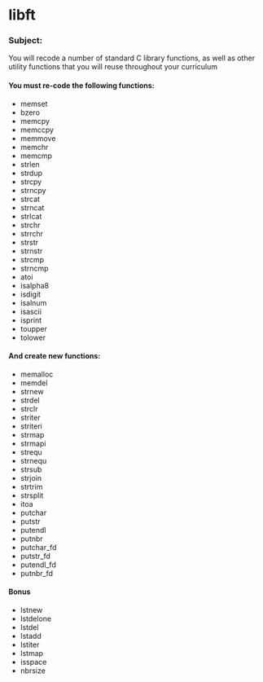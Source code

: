 # libft

### Subject:
You will recode a number of standard C library functions, as well as other utility functions that you will reuse throughout your curriculum

#### You must re-code the following functions:
- memset
- bzero
- memcpy
- memccpy
- memmove
- memchr
- memcmp
- strlen
- strdup
- strcpy
- strncpy
- strcat
- strncat
- strlcat
- strchr
- strrchr
- strstr
- strnstr
- strcmp
- strncmp
- atoi
- isalpha8
- isdigit
- isalnum
- isascii
- isprint
- toupper
- tolower

#### And create new functions:
- memalloc
- memdel
- strnew
- strdel
- strclr
- striter
- striteri
- strmap
- strmapi
- strequ
- strnequ
- strsub
- strjoin
- strtrim
- strsplit
- itoa
- putchar
- putstr
- putendl
- putnbr
- putchar_fd
- putstr_fd
- putendl_fd
- putnbr_fd

#### Bonus
- lstnew
- lstdelone
- lstdel
- lstadd
- lstiter
- lstmap
- isspace
- nbrsize
